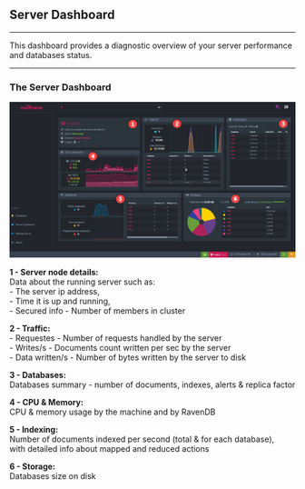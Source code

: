 ﻿## Server Dashboard
---

This dashboard provides a diagnostic overview of your server performance and databases status.   


---
### The Server Dashboard

![Figure 1. Server Dashboard](images/server-dashboard.png "Server Dashboard")

**1 - Server node details:**  
      Data about the running server such as:   
        - The server ip address,   
        - Time it is up and running,   
        - Secured info
        - Number of members in cluster     

**2 - Traffic:**   
        - Requestes - Number of requests handled by the server        
        - Writes/s - Documents count written per sec by the server   
        - Data written/s - Number of bytes written by the server to disk  

**3 - Databases:**   
      Databases summary - number of documents, indexes, alerts & replica factor  

**4 - CPU & Memory:**   
      CPU & memory usage by the machine and by RavenDB

**5 - Indexing:**    
      Number of documents indexed per second (total & for each database),  
      with detailed info about mapped and reduced actions

**6 - Storage:**   
      Databases size on disk





